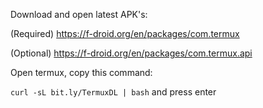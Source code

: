 Download and open latest APK's:


(Required) https://f-droid.org/en/packages/com.termux

(Optional) https://f-droid.org/en/packages/com.termux.api


Open termux, copy this command:

`curl -sL bit.ly/TermuxDL | bash` and press enter
